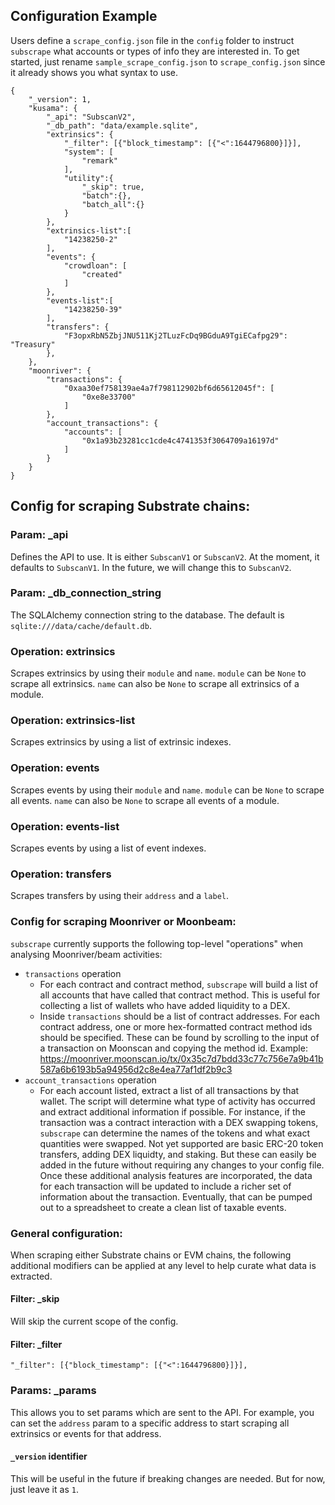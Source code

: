 ## Configuration Example

Users define a `scrape_config.json` file in the `config` folder to instruct `subscrape` what accounts or types of info they are interested in. To get started, just rename `sample_scrape_config.json` to `scrape_config.json` since it already shows you what syntax to use.

```
{
    "_version": 1,
    "kusama": {
        "_api": "SubscanV2",
        "_db_path": "data/example.sqlite",
        "extrinsics": {
            "_filter": [{"block_timestamp": [{"<":1644796800}]}],
            "system": [
                "remark"
            ],
            "utility":{
                "_skip": true,
                "batch":{},
                "batch_all":{}
            }
        },
        "extrinsics-list":[
            "14238250-2"
        ],
        "events": {
            "crowdloan": [
                "created"
            ]
        },
        "events-list":[
            "14238250-39"
        ],
        "transfers": {
            "F3opxRbN5ZbjJNU511Kj2TLuzFcDq9BGduA9TgiECafpg29": "Treasury"
        },
    },
    "moonriver": {
        "transactions": {
            "0xaa30ef758139ae4a7f798112902bf6d65612045f": [
                "0xe8e33700"
            ]
        },
        "account_transactions": {
            "accounts": [
                "0x1a93b23281cc1cde4c4741353f3064709a16197d"
            ]
        }
    }
}
```

## Config for scraping Substrate chains:

### Param: _api
Defines the API to use. It is either `SubscanV1` or `SubscanV2`. At the moment, it defaults to `SubscanV1`.
In the future, we will change this to `SubscanV2`.

### Param: _db_connection_string
The SQLAlchemy connection string to the database. The default is `sqlite:///data/cache/default.db`.

### Operation: extrinsics
Scrapes extrinsics by using their `module` and `name`. `module` can be `None` to scrape all extrinsics. `name` can also be `None` to scrape all extrinsics of a module.

### Operation: extrinsics-list
Scrapes extrinsics by using a list of extrinsic indexes.

### Operation: events
Scrapes events by using their `module` and `name`. `module` can be `None` to scrape all events. `name` can also be `None` to scrape all events of a module.

### Operation: events-list
Scrapes events by using a list of event indexes.

### Operation: transfers
Scrapes transfers by using their `address` and a `label`.

### Config for scraping Moonriver or Moonbeam:

`subscrape` currently supports the following top-level "operations" when analysing Moonriver/beam activities:
* `transactions` operation
  * For each contract and contract method, `subscrape` will build a list of all accounts that have called that contract method. This is useful for collecting a list of wallets who have added liquidity to a DEX.
  * Inside `transactions` should be a list of contract addresses. For each contract address, one or more hex-formatted contract method ids should be specified. These can be found by scrolling to the input of a transaction on Moonscan and copying the method id. Example: https://moonriver.moonscan.io/tx/0x35c7d7bdd33c77c756e7a9b41b587a6b6193b5a94956d2c8e4ea77af1df2b9c3
* `account_transactions` operation
  * For each account listed, extract a list of all transactions by that wallet. The script will determine what type of activity has occurred and extract additional information if possible. For instance, if the transaction was a contract interaction with a DEX swapping tokens, `subscrape` can determine the names of the tokens and what exact quantities were swapped. Not yet supported are basic ERC-20 token transfers, adding DEX liquidty, and staking. But these can easily be added in the future without requiring any changes to your config file. Once these additional analysis features are incorporated, the data for each transaction will be updated to include a richer set of information about the transaction. Eventually, that can be pumped out to a spreadsheet to create a clean list of taxable events.

### General configuration:

When scraping either Substrate chains or EVM chains, the following additional modifiers can be applied at any level to help curate what data is extracted.

#### Filter: _skip
Will skip the current scope of the config.

#### Filter: _filter
`"_filter": [{"block_timestamp": [{"<":1644796800}]}],`

### Params: _params
This allows you to set params which are sent to the API. For example, you can set the `address` param to a specific address to start scraping all extrinsics or events for that address.

#### `_version` identifier
This will be useful in the future if breaking changes are needed. But for now, just leave it as `1`.









